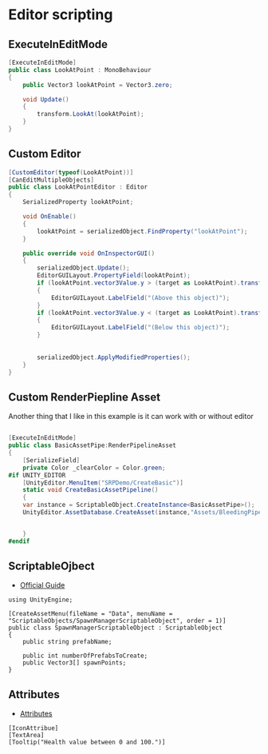 # Editor scripting

## ExecuteInEditMode

```csharp
[ExecuteInEditMode]
public class LookAtPoint : MonoBehaviour
{
    public Vector3 lookAtPoint = Vector3.zero;

    void Update()
    {
        transform.LookAt(lookAtPoint);
    }
}
```

##  Custom Editor

```csharp
[CustomEditor(typeof(LookAtPoint))]
[CanEditMultipleObjects]
public class LookAtPointEditor : Editor
{
    SerializedProperty lookAtPoint;

    void OnEnable()
    {
        lookAtPoint = serializedObject.FindProperty("lookAtPoint");
    }

    public override void OnInspectorGUI()
    {
        serializedObject.Update();
        EditorGUILayout.PropertyField(lookAtPoint);
        if (lookAtPoint.vector3Value.y > (target as LookAtPoint).transform.position.y)
        {
            EditorGUILayout.LabelField("(Above this object)");
        }
        if (lookAtPoint.vector3Value.y < (target as LookAtPoint).transform.position.y)
        {
            EditorGUILayout.LabelField("(Below this object)");
        }
        
            
        serializedObject.ApplyModifiedProperties();
    }
}
```
## Custom RenderPiepline Asset

Another thing that I like in this example is it can work with or without editor

```csharp

[ExecuteInEditMode]
public class BasicAssetPipe:RenderPipelineAsset 
{
    [SerializeField]
    private Color _clearColor = Color.green;
#if UNITY_EDITOR
    [UnityEditor.MenuItem("SRPDemo/CreateBasic")]
    static void CreateBasicAssetPipeline()
    {
	var instance = ScriptableObject.CreateInstance<BasicAssetPipe>();
	UnityEditor.AssetDatabase.CreateAsset(instance,"Assets/BleedingPipe.asset");


    }
#endif
```

## ScriptableOjbect

- [Official Guide](https://docs.unity3d.com/Manual/class-ScriptableObject.html)

```csarp
using UnityEngine;

[CreateAssetMenu(fileName = "Data", menuName = "ScriptableObjects/SpawnManagerScriptableObject", order = 1)]
public class SpawnManagerScriptableObject : ScriptableObject
{
    public string prefabName;

    public int numberOfPrefabsToCreate;
    public Vector3[] spawnPoints;
}

```

## Attributes 

- [Attributes](https://docs.unity3d.com/ScriptReference/PropertyAttribute.html)

```csarp
[IconAttribue]
[TextArea]
[Tooltip("Health value between 0 and 100.")]
```


